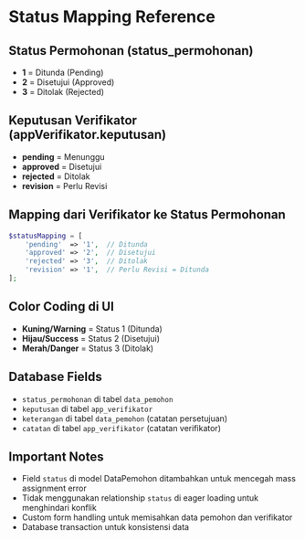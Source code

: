 # Status Mapping Reference

## Status Permohonan (status_permohonan)

-   **1** = Ditunda (Pending)
-   **2** = Disetujui (Approved)
-   **3** = Ditolak (Rejected)

## Keputusan Verifikator (appVerifikator.keputusan)

-   **pending** = Menunggu
-   **approved** = Disetujui
-   **rejected** = Ditolak
-   **revision** = Perlu Revisi

## Mapping dari Verifikator ke Status Permohonan

```php
$statusMapping = [
    'pending'  => '1',  // Ditunda
    'approved' => '2',  // Disetujui
    'rejected' => '3',  // Ditolak
    'revision' => '1',  // Perlu Revisi = Ditunda
];
```

## Color Coding di UI

-   **Kuning/Warning** = Status 1 (Ditunda)
-   **Hijau/Success** = Status 2 (Disetujui)
-   **Merah/Danger** = Status 3 (Ditolak)

## Database Fields

-   `status_permohonan` di tabel `data_pemohon`
-   `keputusan` di tabel `app_verifikator`
-   `keterangan` di tabel `data_pemohon` (catatan persetujuan)
-   `catatan` di tabel `app_verifikator` (catatan verifikator)

## Important Notes

-   Field `status` di model DataPemohon ditambahkan untuk mencegah mass assignment error
-   Tidak menggunakan relationship `status` di eager loading untuk menghindari konflik
-   Custom form handling untuk memisahkan data pemohon dan verifikator
-   Database transaction untuk konsistensi data
